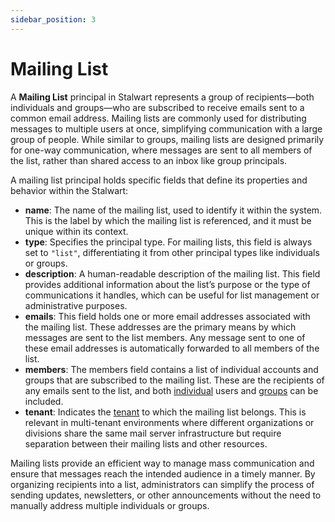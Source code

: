 ```yaml
---
sidebar_position: 3
---
```


# Mailing List

A **Mailing List** principal in Stalwart represents a group of recipients—both individuals and groups—who are subscribed to receive emails sent to a common email address. Mailing lists are commonly used for distributing messages to multiple users at once, simplifying communication with a large group of people. While similar to groups, mailing lists are designed primarily for one-way communication, where messages are sent to all members of the list, rather than shared access to an inbox like group principals.

A mailing list principal holds specific fields that define its properties and behavior within the Stalwart:

- **name**: The name of the mailing list, used to identify it within the system. This is the label by which the mailing list is referenced, and it must be unique within its context.
- **type**: Specifies the principal type. For mailing lists, this field is always set to `"list"`, differentiating it from other principal types like individuals or groups.
- **description**: A human-readable description of the mailing list. This field provides additional information about the list’s purpose or the type of communications it handles, which can be useful for list management or administrative purposes.
- **emails**: This field holds one or more email addresses associated with the mailing list. These addresses are the primary means by which messages are sent to the list members. Any message sent to one of these email addresses is automatically forwarded to all members of the list.
- **members**: The members field contains a list of individual accounts and groups that are subscribed to the mailing list. These are the recipients of any emails sent to the list, and both [individual](/docs/auth/principals/individual) users and [groups](/docs/auth/principals/group) can be included.
- **tenant**: Indicates the [tenant](/docs/auth/authorization/tenants) to which the mailing list belongs. This is relevant in multi-tenant environments where different organizations or divisions share the same mail server infrastructure but require separation between their mailing lists and other resources.

Mailing lists provide an efficient way to manage mass communication and ensure that messages reach the intended audience in a timely manner. By organizing recipients into a list, administrators can simplify the process of sending updates, newsletters, or other announcements without the need to manually address multiple individuals or groups.
